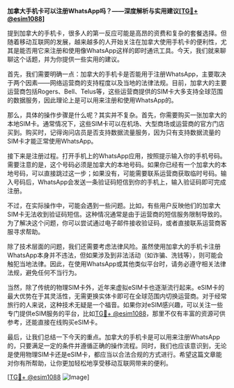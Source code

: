 **加拿大手机卡可以注册WhatsApp吗？——深度解析与实用建议[[TG💪+ @esim1088](https://t.me/s/esim1088)]**

提到加拿大的手机卡，很多人的第一反应可能是高昂的资费和复杂的套餐选择。但随着移动互联网的发展，越来越多的人开始关注在加拿大使用手机卡的便利性，尤其是能否用它来注册和使用像WhatsApp这样的即时通讯工具。今天，我们就来聊聊这个话题，并为你提供一些实用的建议。

首先，我们需要明确一点：加拿大的手机卡是否能用于注册WhatsApp，主要取决于两个因素——网络运营商的支持程度以及当地的法律法规。目前，加拿大的主要运营商包括Rogers、Bell、Telus等，这些运营商提供的SIM卡大多支持全球范围的数据服务，因此理论上是可以用来注册和使用WhatsApp的。

那么，具体的操作步骤是什么呢？其实并不复杂。首先，你需要购买一张加拿大的本地SIM卡。通常情况下，这些SIM卡可以在机场、大型商场或运营商的官方门店买到。购买时，记得询问店员是否支持数据流量服务，因为只有支持数据流量的SIM卡才能正常使用WhatsApp。

接下来是注册过程。打开手机上的WhatsApp应用，按照提示输入你的手机号码。需要注意的是，这个号码必须是加拿大的本地号码。如果你已经有一个加拿大的本地号码，可以直接跳过这一步；如果没有，可能需要联系运营商获取临时号码。输入号码后，WhatsApp会发送一条验证码短信到你的手机上，输入验证码即可完成注册。

不过，在实际操作中，可能会遇到一些问题。比如，有些用户反映他们的加拿大SIM卡无法收到验证码短信。这种情况通常是由于运营商的短信服务限制导致的。为了解决这个问题，你可以尝试通过电子邮件接收验证码，或者直接联系运营商客服寻求帮助。

除了技术层面的问题，我们还需要考虑法律风险。虽然使用加拿大的手机卡注册WhatsApp本身并不违法，但如果涉及到非法活动（如诈骗、洗钱等），则可能会触犯当地法律。因此，在使用WhatsApp或其他类似平台时，请务必遵守相关法律法规，避免任何不当行为。

当然，除了传统的物理SIM卡外，近年来虚拟eSIM卡也逐渐流行起来。eSIM卡的最大优势在于其灵活性，无需更换实体卡即可在全球范围内切换运营商。对于经常旅行的人来说，这种技术无疑是一个福音。如果你对eSIM感兴趣，可以关注一些专门提供eSIM服务的平台，比如[TG💪+ @esim1088](https://t.me/s/esim1088)，那里不仅有丰富的资源可供参考，还能直接在线购买eSIM卡。

最后，让我们总结一下今天的重点。加拿大的手机卡是可以用来注册WhatsApp的，只要满足一定的条件并遵循正确的操作流程。同时，我们也应该意识到，无论是使用物理SIM卡还是eSIM卡，都应当以合法合规的方式进行。希望这篇文章能对你有所帮助，让你更加轻松地享受移动互联网带来的便利。

[[TG💪+ @esim1088](https://t.me/s/esim1088) ![Image](https://i.postimg.cc/4NQfJmqS/Snipaste-2025-05-13-00-14-12.png)]